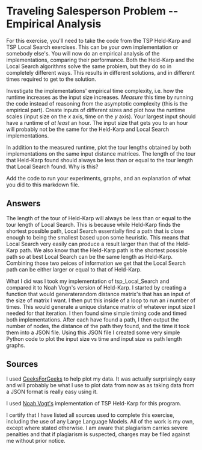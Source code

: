 # Traveling Salesperson Problem -- Empirical Analysis

For this exercise, you'll need to take the code from the TSP Held-Karp and TSP
Local Search exercises. This can be your own implementation or somebody else's.
You will now do an empirical analysis of the implementations, comparing their
performance. Both the Held-Karp and the Local Search algorithms solve the same
problem, but they do so in completely different ways. This results in different
solutions, and in different times required to get to the solution.

Investigate the implementations' empirical time complexity, i.e. how the runtime
increases as the input size increases. *Measure* this time by running the code
instead of reasoning from the asymptotic complexity (this is the empirical
part). Create inputs of different sizes and plot how the runtime scales (input
size on the $x$ axis, time on the $y$ axis). Your largest input should have a
runtime of *at least* an hour. The input size that gets you to an hour will
probably not be the same for the Held-Karp and Local Search implementations.

In addition to the measured runtime, plot the tour lengths obtained by both
implementations on the same input distance matrices. The length of the tour that
Held-Karp found should always be less than or equal to the tour length that
Local Search found. Why is this?

Add the code to run your experiments, graphs, and an explanation of what you did
to this markdown file.

## Answers

The length of the tour of Held-Karp will always be less than or equal to the tour length of Local Search. This is because while Held-Karp finds the shortest possible path, Local Search essentially find a path that is close enough to being the smallest based upon some heuristic. This means that Local Search very easily can produce a result larger than that of the Held-Karp path. We also know that the Held-Karp path is the shortest possible path so at best Local Search can be the same length as Held-Karp. Combining those two peices of information we get that the Local Search path can be either larger or equal to that of Held-Karp.

What I did was I took my implementation of tsp_Local_Search and compared it to Noah Vogn's version of Held-Karp. I started by creating a function that would generaterandom distance matrix's that has an input of the size of matrix I want. I then put this inside of a loop to run an $i$ number of times. This would generate a unique distance matrix of whatever input size I needed for that iteration. I then found sime simple timing code and timed both implementations. After each have found a path, I then output the number of nodes, the distance of the path they found, and the time it took them into a JSON file. Using this JSON file I created some very simple Python code to plot the input size vs time and input size vs path length graphs.

## Sources

I used [GeeksForGeeks](https://www.geeksforgeeks.org/graph-plotting-in-python-set-1/) to help plot my data. It was actually surprisingly easy and will probably be what I use to plot data from now as as taking data from a JSON format is really easy using it.

I used [Noah Vogt's](https://github.com/COSC3020/tsp-comparison-noahvogt1.git) implementation of TSP Held-Karp for this program.

I certify that I have listed all sources used to complete this exercise, including the use of any Large Language Models. All of the work is my own, except where stated otherwise. I am aware that plagiarism carries severe penalties and that if plagiarism is suspected, charges may be filed against me without prior notice.